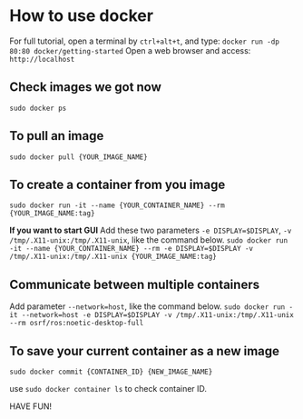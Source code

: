 # How to use docker
For full tutorial, open a terminal by `ctrl+alt+t`, and type:
  `docker run -dp 80:80 docker/getting-started`
Open a web browser and access:
  `http://localhost`

## Check images we got now
`sudo docker ps` 

## To pull an image
`sudo docker pull {YOUR_IMAGE_NAME}`

## To create a container from you image
`sudo docker run -it --name {YOUR_CONTAINER_NAME} --rm {YOUR_IMAGE_NAME:tag}`

**If you want to start GUI** 
Add these two parameters `-e DISPLAY=$DISPLAY`, `-v /tmp/.X11-unix:/tmp/.X11-unix`, like the command below.
`sudo docker run -it --name {YOUR_CONTAINER_NAME} --rm -e DISPLAY=$DISPLAY -v /tmp/.X11-unix:/tmp/.X11-unix {YOUR_IMAGE_NAME:tag}`

## Communicate between multiple containers
Add parameter `--network=host`, like the command below.
`sudo docker run -it --network=host -e DISPLAY=$DISPLAY -v /tmp/.X11-unix:/tmp/.X11-unix --rm osrf/ros:noetic-desktop-full`

## To save your current container as a new image
`sudo docker commit {CONTAINER_ID} {NEW_IMAGE_NAME}`

use `sudo docker container ls` to check container ID.

HAVE FUN!
